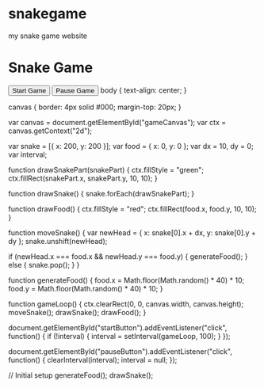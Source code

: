 # snakegame
my snake game website
<!DOCTYPE html>
<html>
<head>
  <title>Snake Game</title>
  <link rel="stylesheet" type="text/css" href="styles.css">
</head>
<body>
  <h1>Snake Game</h1>
  <canvas id="gameCanvas" width="400" height="400"></canvas>
  <button id="startButton">Start Game</button>
  <button id="pauseButton">Pause Game</button>
  <script src="script.js"></script>
</body>
</html>
body {
  text-align: center;
}

canvas {
  border: 4px solid #000;
  margin-top: 20px;
}

var canvas = document.getElementById("gameCanvas");
var ctx = canvas.getContext("2d");

var snake = [{ x: 200, y: 200 }];
var food = { x: 0, y: 0 };
var dx = 10, dy = 0;
var interval;

function drawSnakePart(snakePart) {
  ctx.fillStyle = "green";
  ctx.fillRect(snakePart.x, snakePart.y, 10, 10);
}

function drawSnake() {
  snake.forEach(drawSnakePart);
}

function drawFood() {
  ctx.fillStyle = "red";
  ctx.fillRect(food.x, food.y, 10, 10);
}

function moveSnake() {
  var newHead = { x: snake[0].x + dx, y: snake[0].y + dy };
  snake.unshift(newHead);

  if (newHead.x === food.x && newHead.y === food.y) {
    generateFood();
  } else {
    snake.pop();
  }
}

function generateFood() {
  food.x = Math.floor(Math.random() * 40) * 10;
  food.y = Math.floor(Math.random() * 40) * 10;
}

function gameLoop() {
  ctx.clearRect(0, 0, canvas.width, canvas.height);
  moveSnake();
  drawSnake();
  drawFood();
}

document.getElementById("startButton").addEventListener("click", function() {
  if (!interval) {
    interval = setInterval(gameLoop, 100);
  }
});

document.getElementById("pauseButton").addEventListener("click", function() {
  clearInterval(interval);
  interval = null;
});

// Initial setup
generateFood();
drawSnake();





